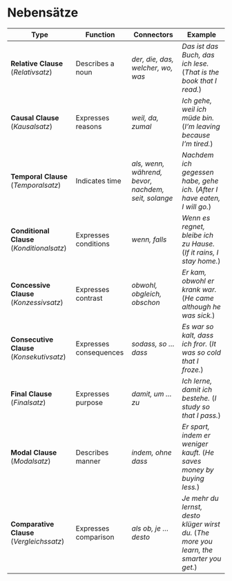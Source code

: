 # Nebensätze

| **Type** | **Function** | **Connectors** | **Example** |
|---------|------------|--------------|-----------|
| **Relative Clause** (*Relativsatz*) | Describes a noun | *der, die, das, welcher, wo, was* | *Das ist das Buch, das ich lese.* (*That is the book that I read.*) |
| **Causal Clause** (*Kausalsatz*) | Expresses reasons | *weil, da, zumal* | *Ich gehe, weil ich müde bin.* (*I’m leaving because I’m tired.*) |
| **Temporal Clause** (*Temporalsatz*) | Indicates time | *als, wenn, während, bevor, nachdem, seit, solange* | *Nachdem ich gegessen habe, gehe ich.* (*After I have eaten, I will go.*) |
| **Conditional Clause** (*Konditionalsatz*) | Expresses conditions | *wenn, falls* | *Wenn es regnet, bleibe ich zu Hause.* (*If it rains, I stay home.*) |
| **Concessive Clause** (*Konzessivsatz*) | Expresses contrast | *obwohl, obgleich, obschon* | *Er kam, obwohl er krank war.* (*He came although he was sick.*) |
| **Consecutive Clause** (*Konsekutivsatz*) | Expresses consequences | *sodass, so … dass* | *Es war so kalt, dass ich fror.* (*It was so cold that I froze.*) |
| **Final Clause** (*Finalsatz*) | Expresses purpose | *damit, um … zu* | *Ich lerne, damit ich bestehe.* (*I study so that I pass.*) |
| **Modal Clause** (*Modalsatz*) | Describes manner | *indem, ohne dass* | *Er spart, indem er weniger kauft.* (*He saves money by buying less.*) |
| **Comparative Clause** (*Vergleichssatz*) | Expresses comparison | *als ob, je … desto* | *Je mehr du lernst, desto klüger wirst du.* (*The more you learn, the smarter you get.*) |
